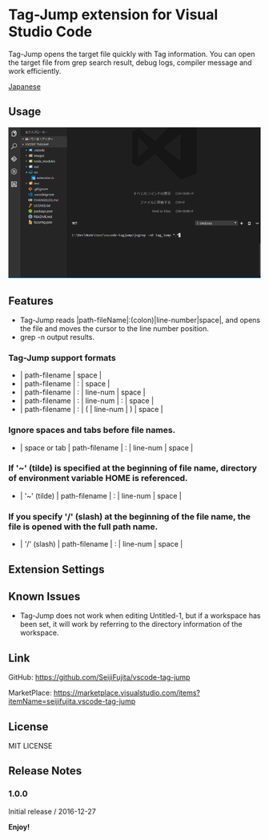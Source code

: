 

# Tag-Jump extension for Visual Studio Code 

Tag-Jump opens the target file quickly with Tag information.
You can open the target file from grep search result, debug logs, compiler message and work efficiently.

[Japanese](https://github.com/SeijiFujita/vscode-tag-jump/blob/master/README_JPN.md)

## Usage

![Tag-Jump usage](https://raw.githubusercontent.com/SeijiFujita/vscode-tag-jump/master/images/tagjump_usage.gif)
<!-- ![Tag-Jump usage](images/tagjump_usage.gif) -->


## Features

* Tag-Jump reads |path-fileName|:(colon)|line-number|space|, and opens the file and moves the cursor to the line number position.
* grep -n output results.

### Tag-Jump support formats
- |  path-filename  |  space  |
- |  path-filename  |  :  |  space |
- |  path-filename  |  :  |  line-num |  space  |
- |  path-filename  |  :  |  line-num |  :  |  space  |
- |  path-filename  |  :  |  (  |  line-num  |  )  |  space  |


### Ignore spaces and tabs before file names.
- |  space  or  tab  |  path-filename  |  :  |  line-num |  space  |

### If '~' (tilde) is specified at the beginning of file name, directory of environment variable HOME is referenced.
- |  '~' (tilde)  |  path-filename  |  :  |  line-num |  space  |

### If you specify '/' (slash) at the beginning of the file name, the file is opened with the full path name.
- |  '/' (slash)  |  path-filename  |  :  |  line-num |  space  |


<!-- ## Requirements -->

## Extension Settings

## Known Issues

* Tag-Jump does not work when editing Untitled-1, but if a workspace has been set, it will work by referring to the directory information of the workspace.

## Link

GitHub: https://github.com/SeijiFujita/vscode-tag-jump

MarketPlace: https://marketplace.visualstudio.com/items?itemName=seijifujita.vscode-tag-jump

## License

MIT LICENSE

## Release Notes

### 1.0.0

Initial release / 2016-12-27


**Enjoy!**